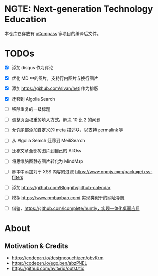 # NGTE: Next-generation Technology Education

本仓库仅存放有 [xCompass](https://github.com/wx-chevalier/xCompass) 等项目的编译后文件。

# TODOs

- [x] 添加 disqus 作为评论
- [x] 优化 MD 中的图片，支持行内图片与换行图片
- [x] 添加 https://github.com/sivan/heti 作为排版
- [x] 迁移到 Algolia Search
- [ ] 移除重复的一级标题
- [ ] 调整页面权重的填入方式，解决 10 比 2 的问题
- [ ] 允许尾部添加自定义的 meta 描述块，以支持 permalink 等
- [ ] 从 Algolia Search 迁移到 MeiliSearch
- [ ] 迁移文章全部的图片到自己的 AliOss
- [ ] 将思维脑图静态图片转化为 MindMap 
- [ ] 脚本中添加对于 XSS 内容的过滤 https://www.npmjs.com/package/xss-filters
- [ ] 添加 https://github.com/Bloggify/github-calendar
- [ ] 模拟 https://www.pmbaobao.com/ 实现类似于的网址导航
- [ ] 借鉴，https://github.com/lcomplete/huntly，实现一体化桌面应用


# About

## Motivation & Credits

- https://codepen.io/designcouch/pen/obvKxm
- https://codepen.io/ego/pen/abzPNEL
- https://github.com/avitorio/outstatic
